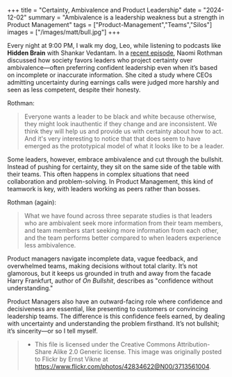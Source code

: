 +++
title = "Certainty, Ambivalence and Product Leadership"
date = "2024-12-02"
summary = "Ambivalence is a leadership weakness but a strength in Product Management"
tags = ["Product-Management","Teams","Silos"]
images = ["/images/matt/bull.jpg"]
+++

Every night at 9:00 PM, I walk my dog, Leo, while listening to podcasts like **Hidden Brain** with Shankar Vedantam. In a [recent episode](https://hiddenbrain.org/podcast/the-benefits-of-mixed-emotions/), Naomi Rothman discussed how society favors leaders who project certainty over ambivalence—often preferring confident leadership even when it’s based on incomplete or inaccurate information. She cited a study where CEOs admitting uncertainty during earnings calls were judged more harshly and seen as less competent, despite their honesty.

Rothman:

> Everyone wants a leader to be black and white because otherwise, they might look inauthentic if they change and are inconsistent. We think they will help us and provide us with certainty about how to act. And it's very interesting to notice that that does seem to have emerged as the prototypical model of what it looks like to be a leader.

Some leaders, however, embrace ambivalence and cut through the bullshit. Instead of pushing for certainty, they sit on the same side of the table with their teams. This often happens in complex situations that need collaboration and problem-solving. In Product Management, this kind of teamwork is key, with leaders working as peers rather than bosses.

Rothman (again):

> What we have found across three separate studies is that leaders who are ambivalent seek more information from their team members, and team members start seeking more information from each other, and the team performs better compared to when leaders experience less ambivalence.

Product managers navigate incomplete data, vague feedback, and overwhelmed teams, making decisions without total clarity. It’s not glamorous, but it keeps us grounded in truth and away from the facade Harry Frankfurt, author of *On Bullshit*, describes as "confidence without understanding."

Product Managers also have an outward-facing role where confidence and decisiveness are essential, like presenting to customers or convincing leadership teams. The difference is this confidence feels earned, by dealing with uncertainty and understanding the problem firsthand. It’s not bullshit; it’s sincerity—or so I tell myself.


> * This file is licensed under the Creative Commons Attribution-Share Alike 2.0 Generic license.
> This image was originally posted to Flickr by Ernst Vikne at https://www.flickr.com/photos/42834622@N00/3713561004.
